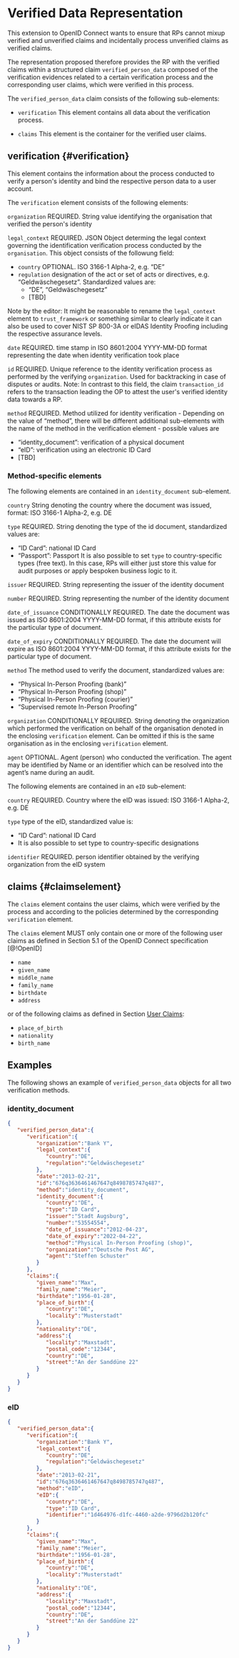 # Verified Data Representation 

This extension to OpenID Connect wants to ensure that RPs cannot mixup verified and unverified claims and incidentally process unverified claims as verified claims. 

The representation proposed therefore provides the RP with the verified claims within a structured claim `verified_person_data` composed of the verification evidences related to a certain verification process and the corresponding user claims, which were verified in this process.

The `verified_person_data` claim consists of the following sub-elements:

* `verification` This element contains all data about the verification process.

* `claims` This element is the container for the verified user claims. 

## verification {#verification}

This element contains the information about the process conducted to verify a person's identity and bind the respective person data to a user account.

The `verification` element consists of the following elements: 

`organization` REQUIRED. String value identifying the organisation that verified the person's identity

`legal_context` REQUIRED. JSON Object determing the legal context governing the identification verification process conducted by the `organisation`. This object consists of the followung field:

* `country` OPTIONAL. ISO 3166-1 Alpha-2, e.g. “DE”
* `regulation` designation of the act or set of acts or directives, e.g. “Geldwäschegesetz”. Standardized values are: 
	* “DE”, “Geldwäschegesetz”
	* [TBD]

Note by the editor: It might be reasonable to rename the `legal_context` element to `trust_framework` or something similar to clearly indicate it can also be used to cover NIST SP 800-3A or eIDAS Identity Proofing including the respective assurance levels.


`date` REQUIRED. time stamp in ISO 8601:2004 YYYY-MM-DD format representing the date when identity verification took place

`id` REQUIRED. Unique reference to the identity verification process as performed by the verifying `organization`. Used for backtracking in case of disputes or audits. Note: In contrast to this field, the claim `transaction_id` refers to the transaction leading the OP to attest the user's verified identity data towards a RP.

`method` REQUIRED. Method utilized for identity verification - Depending on the value of “method”, there will be different additional sub-elements with the name of the method in the verification element - possible values are

* “identity_document”: verification of a physical document 
* “eID”: verification using an electronic ID Card
* [TBD]

### Method-specific elements

The following elements are contained in an `identity_document` sub-element. 

`country` String denoting the country where the document was issued, format: ISO 3166-1 Alpha-2, e.g. DE

`type` REQUIRED. String denoting the type of the id document, standardized values are:

* “ID Card”: national ID Card
* “Passport”: Passport
It is also possible to set `type` to country-specific types (free text). In this case, RPs will either just store this value for audit purposes or apply bespoken business logic to it.

`issuer` REQUIRED. String representing the issuer of the identity document

`number` REQUIRED. String representing the number of the identity document

`date_of_issuance` CONDITIONALLY REQUIRED. The date the document was issued as ISO 8601:2004 YYYY-MM-DD format, if this attribute exists for the particular type of document.

`date_of_expiry` CONDITIONALLY REQUIRED. The date the document will expire as ISO 8601:2004 YYYY-MM-DD format, if this attribute exists for the particular type of document.

`method` The method used to verify the document, standardized values are:

* “Physical In-Person Proofing (bank)”
* “Physical In-Person Proofing (shop)”
* “Physical In-Person Proofing (courier)”
* “Supervised remote In-Person Proofing”

`organization` CONDITIONALLY REQUIRED. String denoting the organization which performed the verification on behalf of the organisation denoted in the enclosing `verification` element. Can be omitted if this is the same organisation as in the enclosing `verification` element.

`agent` OPTIONAL. Agent (person) who conducted the verification. The agent may be identified by Name or an identifier which can be resolved into the agent’s name during an audit.

The following elements are contained in an `eID` sub-element:

`country` REQUIRED. Country where the eID was issued: ISO 3166-1 Alpha-2, e.g. DE

`type` type of the eID, standardized value is:

* “ID Card”: national ID Card
* It is also possible to set type to country-specific designations

`identifier` REQUIRED. person identifier obtained by the verifying organization from the eID system

## claims {#claimselement}

The `claims` element contains the user claims, which were verified by the process and according to the policies determined by the corresponding `verification` element. 

The `claims` element MUST only contain one or more of the following user claims as defined in Section 5.1 of the OpenID Connect specification [@!OpenID]

* `name`
* `given_name`
* `middle_name`
* `family_name`
* `birthdate`
* `address`

or of the following claims as defined in Section [User Claims](#userclaims):

* `place_of_birth` 
* `nationality`
* `birth_name`

## Examples

The following shows an example of `verified_person_data` objects for all two verification methods.

### identity_document

```JSON
{  
   "verified_person_data":{  
      "verification":{  
         "organization":"Bank Y",
         "legal_context":{  
            "country":"DE",
            "regulation":"Geldwäschegesetz"
         },
         "date":"2013-02-21",
         "id":"676q3636461467647q8498785747q487",
         "method":"identity_document",
         "identity_document":{  
            "country":"DE",
            "type":"ID Card",
            "issuer":"Stadt Augsburg",
            "number":"53554554",
            "date_of_issuance":"2012-04-23",
            "date_of_expiry":"2022-04-22",
            "method":"Physical In-Person Proofing (shop)",
            "organization":"Deutsche Post AG",
            "agent":"Steffen Schuster"
         }
      },
      "claims":{  
         "given_name":"Max",
         "family_name":"Meier",
         "birthdate":"1956-01-28",
         "place_of_birth":{  
            "country":"DE",
            "locality":"Musterstadt"
         },
         "nationality":"DE",
         "address":{  
            "locality":"Maxstadt",
            "postal_code":"12344",
            "country":"DE",
            "street":"An der Sanddüne 22"
         }
      }
   }
}
```

### eID

```JSON
{  
   "verified_person_data":{  
      "verification":{  
         "organization":"Bank Y",
         "legal_context":{  
            "country":"DE",
            "regulation":"Geldwäschegesetz"
         },
         "date":"2013-02-21",
         "id":"676q3636461467647q8498785747q487",
         "method":"eID",
         "eID":{  
            "country":"DE",
            "type":"ID Card",
            "identifier":"1d464976-d1fc-4460-a2de-9796d2b120fc"
         }
      },
      "claims":{  
         "given_name":"Max",
         "family_name":"Meier",
         "birthdate":"1956-01-28",
         "place_of_birth":{  
            "country":"DE",
            "locality":"Musterstadt"
         },
         "nationality":"DE",
         "address":{  
            "locality":"Maxstadt",
            "postal_code":"12344",
            "country":"DE",
            "street":"An der Sanddüne 22"
         }
      }
   }
}
```
